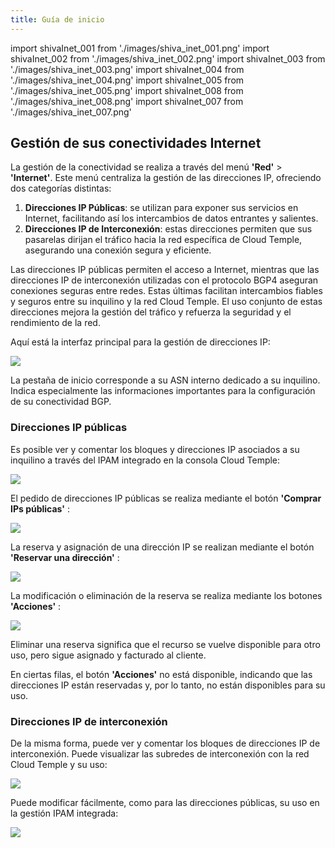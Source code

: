 ```yaml
---
title: Guía de inicio
---
```

import shivaInet_001 from './images/shiva_inet_001.png'
import shivaInet_002 from './images/shiva_inet_002.png'
import shivaInet_003 from './images/shiva_inet_003.png'
import shivaInet_004 from './images/shiva_inet_004.png'
import shivaInet_005 from './images/shiva_inet_005.png'
import shivaInet_008 from './images/shiva_inet_008.png'
import shivaInet_007 from './images/shiva_inet_007.png'

## Gestión de sus conectividades Internet

La gestión de la conectividad se realiza a través del menú **'Red'** > **'Internet'**. Este menú centraliza la gestión de las direcciones IP, ofreciendo dos categorías distintas:

1. **Direcciones IP Públicas**: se utilizan para exponer sus servicios en Internet, facilitando así los intercambios de datos entrantes y salientes.
2. **Direcciones IP de Interconexión**: estas direcciones permiten que sus pasarelas dirijan el tráfico hacia la red específica de Cloud Temple, asegurando una conexión segura y eficiente.

Las direcciones IP públicas permiten el acceso a Internet, mientras que las direcciones IP de interconexión utilizadas con el protocolo BGP4 aseguran conexiones seguras entre redes. Estas últimas facilitan intercambios fiables y seguros entre su inquilino y la red Cloud Temple. El uso conjunto de estas direcciones mejora la gestión del tráfico y refuerza la seguridad y el rendimiento de la red.

Aquí está la interfaz principal para la gestión de direcciones IP:

<img src={shivaInet_001} />

La pestaña de inicio corresponde a su ASN interno dedicado a su inquilino. Indica especialmente las informaciones importantes para la configuración de su conectividad BGP.

### Direcciones IP públicas

Es posible ver y comentar los bloques y direcciones IP asociados a su inquilino a través del IPAM integrado en la consola Cloud Temple:

<img src={shivaInet_002} />

El pedido de direcciones IP públicas se realiza mediante el botón **'Comprar IPs públicas'** :

<img src={shivaInet_003} />

La reserva y asignación de una dirección IP se realizan mediante el botón **'Reservar una dirección'** :

<img src={shivaInet_004} />

La modificación o eliminación de la reserva se realiza mediante los botones **'Acciones'** :

<img src={shivaInet_005} />

Eliminar una reserva significa que el recurso se vuelve disponible para otro uso, pero sigue asignado y facturado al cliente.

En ciertas filas, el botón **'Acciones'** no está disponible, indicando que las direcciones IP están reservadas y, por lo tanto, no están disponibles para su uso.

### Direcciones IP de interconexión

De la misma forma, puede ver y comentar los bloques de direcciones IP de interconexión. Puede visualizar las subredes de interconexión con la red Cloud Temple y su uso:

<img src={shivaInet_008} />

Puede modificar fácilmente, como para las direcciones públicas, su uso en la gestión IPAM integrada:

<img src={shivaInet_007} />